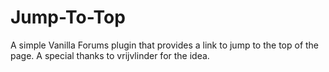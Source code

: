 Jump-To-Top
===========

A simple Vanilla Forums plugin that provides a link to jump to the top of the page. A special thanks to vrijvlinder for the idea.